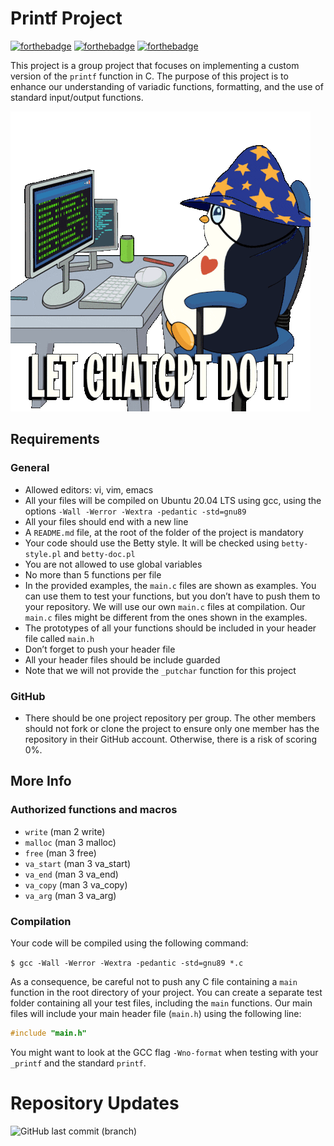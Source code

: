 # Printf Project

[![forthebadge](https://forthebadge.com/images/badges/ages-18.svg)](#)
[![forthebadge](https://forthebadge.com/images/badges/powered-by-coffee.svg)](#)
[![forthebadge](https://forthebadge.com/images/badges/built-with-love.svg)](#)

This project is a group project that focuses on implementing a custom version of the `printf` function in C. The purpose of this project is to enhance our understanding of variadic functions, formatting, and the use of standard input/output functions.

![Meme](/images/ai-bot.gif)

## Requirements

### General

- Allowed editors: vi, vim, emacs
- All your files will be compiled on Ubuntu 20.04 LTS using gcc, using the options `-Wall -Werror -Wextra -pedantic -std=gnu89`
- All your files should end with a new line
- A `README.md` file, at the root of the folder of the project is mandatory
- Your code should use the Betty style. It will be checked using `betty-style.pl` and `betty-doc.pl`
- You are not allowed to use global variables
- No more than 5 functions per file
- In the provided examples, the `main.c` files are shown as examples. You can use them to test your functions, but you don’t have to push them to your repository. We will use our own `main.c` files at compilation. Our `main.c` files might be different from the ones shown in the examples.
- The prototypes of all your functions should be included in your header file called `main.h`
- Don’t forget to push your header file
- All your header files should be include guarded
- Note that we will not provide the `_putchar` function for this project

### GitHub

- There should be one project repository per group. The other members should not fork or clone the project to ensure only one member has the repository in their GitHub account. Otherwise, there is a risk of scoring 0%.

## More Info

### Authorized functions and macros

- `write` (man 2 write)
- `malloc` (man 3 malloc)
- `free` (man 3 free)
- `va_start` (man 3 va_start)
- `va_end` (man 3 va_end)
- `va_copy` (man 3 va_copy)
- `va_arg` (man 3 va_arg)

### Compilation

Your code will be compiled using the following command:

`$ gcc -Wall -Werror -Wextra -pedantic -std=gnu89 *.c`


As a consequence, be careful not to push any C file containing a `main` function in the root directory of your project. You can create a separate test folder containing all your test files, including the `main` functions. Our main files will include your main header file (`main.h`) using the following line:

```c
#include "main.h"
```

You might want to look at the GCC flag `-Wno-format` when testing with your `_printf` and the standard `printf`.

# Repository Updates
![GitHub last commit (branch)](https://img.shields.io/github/last-commit/:sambeti/:printf/:master)
